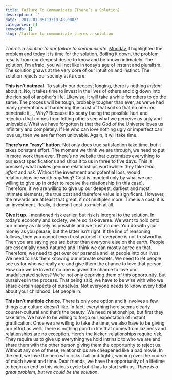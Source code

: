 ```yaml
---
title: Failure To Communicate (There’s a Solution)
description: ''
date: '2012-01-05T13:19:48.000Z'
categories: []
keywords: []
slug: /failure-to-communicate-theres-a-solution
---
```


_There’s a solution to our failure to communicate_. [Monday](http://wp.me/p1iTRz-eM), I highlighted the problem and today it is time for the solution. Boiling it down, the problem results from our deepest desire to know and be known intimately. The solution, I’m afraid, you will not like in today’s age of instant and pluralism. The solution gnaws at the very core of our intuition and instinct. The solution rejects our society at its core.

**This isn’t oatmeal**. To satisfy our deepest longing, there is nothing _instant_ about it. No, it takes time to invest in the lives of others and dig down into the rich soil of another’s life. Likewise, it will take a while for others to do the same. The process will be tough, probably tougher than ever, as we’ve had many generations of hardening the crust of that soil so that no one _can_ penetrate it_._ Why? Because it’s scary facing the possible hurt and rejection that comes from letting others see what we perceive as ugly and unlovable. What we have forgotten is that the God of the Universe loves us infinitely and completely. If He who can love nothing ugly or imperfect can love us, then we are far from unlovable. Again, it will take time.

**There’s no “easy” button**. Not only does true satisfaction take time, but it takes constant effort. The moment we think we are through, we need to put in more work than ever. There’s no website that customizes everything to our exact specifications and ships it to us in three to five days. This is precisely what makes genuine relationships worthwhile: they take _time_, _effort_ and _risk_. Without the investment and potential loss, would relationships be worth _anything_? Cost is imputed only by what we are willing to give up in order to receive the relationship (in this case). Therefore, if we are willing to give up our deepest, darkest and most intimate elements, the true cost and therefore value is significant. However, the rewards are at least that great, if not multiples more. Time is a cost; it is an investment. Really, it doesn’t cost us much at all.

**Give it up**. I mentioned risk earlier, but risk is integral to the solution. In today’s economy and society, we’re so risk-averse. We want to hold onto our money as closely as possible and we trust no one. You do with your money as you please, but the latter isn’t right. If the line of reasoning follows, then you cannot even trust yourself if everyone is not trustworthy. Then you are saying you are better than everyone else on the earth. People are essentially good-natured and I think we can mostly agree on that. Therefore, we need to get over our paranoia and let people into our lives. We need to risk them knowing our intimate secrets. We need to let people see us for who we really are and give them the chance to love that person. How can we be loved if no one is given the chance to love our unadulterated selves? We’re not only depriving them of this opportunity, but ourselves in the process. That being said, we have to be wise with who we share certain aspects of ourselves. Not everyone needs to know every tidbit about your childhood. Let people in.

**This isn’t multiple choice**. There is only one option and it involves a few things our culture doesn’t like. In fact, everything here seems clearly counter-cultural and that’s the beauty. We need relationships, but first they take time. We have to be willing to forgo our expectation of instant gratification. Once we are willing to take the time, we also have to be giving our effort as well. There is nothing good in life that comes from laziness and relationships are no exception. Here’s the kicker: relationships require _risk_. They require us to give up everything we hold intrinsic to who we are and share them with the other person giving them the opportunity to reject us. Without any one of these, relationships are cheapened like a bad movie. In the end, we love the hero who risks it all and fights, winning over the course of much sweat and time. Dear friends, we have the opportunity of a lifetime to begin an end to this vicious cycle but it has to start with us. _There is a great problem, but we could be the solution_.